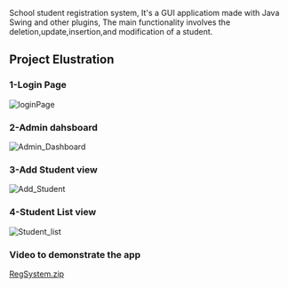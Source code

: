 School student registration system, 
It's a GUI applicatiom made with Java Swing and other plugins, 
The main functionality involves the deletion,update,insertion,and modification of a student.

## Project Elustration

### 1-Login Page

![loginPage](https://user-images.githubusercontent.com/53438581/90513008-67d8d000-e135-11ea-991d-8d1ed7371528.PNG)

### 2-Admin dahsboard
![Admin_Dashboard](https://user-images.githubusercontent.com/53438581/90513192-9eaee600-e135-11ea-92e3-8ed9730f21af.PNG)


### 3-Add Student view

![Add_Student](https://user-images.githubusercontent.com/53438581/90513288-c3a35900-e135-11ea-8805-3b24b54ef11f.PNG)


### 4-Student List view

![Student_list](https://user-images.githubusercontent.com/53438581/90513347-e170be00-e135-11ea-93e5-c5244ca37511.PNG)


### Video to demonstrate the app
[RegSystem.zip](https://github.com/Ibrajber99/School_Student_Reg_System_itr1/files/5090577/RegSystem.zip)
